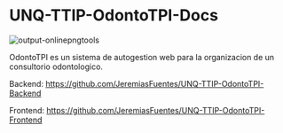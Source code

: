 # UNQ-TTIP-OdontoTPI-Docs

![output-onlinepngtools](https://user-images.githubusercontent.com/39131303/188028978-20ea050f-d863-41a2-8ea0-c90e47ac05d2.png)

OdontoTPI es un sistema de autogestion web para la organizacion de un consultorio odontologico.

Backend: https://github.com/JeremiasFuentes/UNQ-TTIP-OdontoTPI-Backend

Frontend: https://github.com/JeremiasFuentes/UNQ-TTIP-OdontoTPI-Frontend
